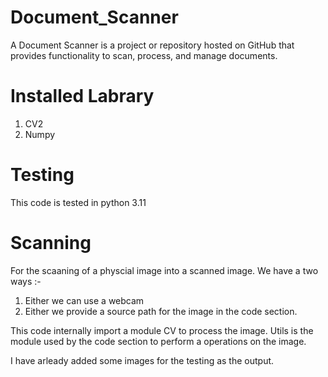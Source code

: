 # Document_Scanner
A Document Scanner  is a project or repository hosted on GitHub that provides functionality to scan, process, and manage documents.

# Installed Labrary
 1. CV2
 2. Numpy
# Testing
  This code is tested in python 3.11

# Scanning 
  For the scaaning of a physcial image into a scanned image. We have a two ways :-
  1. Either we can use a webcam
  2. Either we provide a source path for the image in the code section.

This code internally import a module CV to process the image. 
Utils is the module used by the code section to perform a operations on the image.

I have arleady added some images for the testing as the output.





